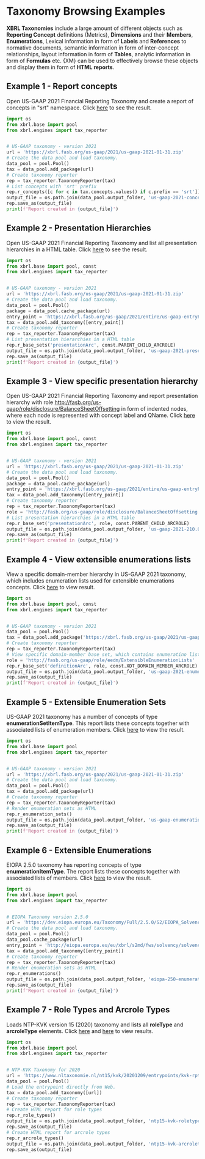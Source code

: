 # Taxonomy Browsing Examples



**XBRL Taxonomies** include a large amount of different objects such as **Reporting Concept** definitions (Metrics), **Dimensions** and their **Members**, **Enumerations**, Lexical information in form of **Labels** and **References** to normative documents, semantic information in form of inter-concept relationships, layout information in form of **Tables**, analytic information in form of **Formulas** etc. {XM} can be used to effectively browse these objects and display them in form of **HTML reports**.



## Example 1 - Report concepts

Open US-GAAP 2021 Financial Reporting Taxonomy and create a report of concepts in "srt" namespace. Click [here](us-gaap-2021-concepts-srt.html) to see the result.

````python
import os
from xbrl.base import pool
from xbrl.engines import tax_reporter


# US-GAAP taxonomy - version 2021
url = 'https://xbrl.fasb.org/us-gaap/2021/us-gaap-2021-01-31.zip'
# Create the data pool and load taxonomy.
data_pool = pool.Pool()
tax = data_pool.add_package(url)
# Create taxonomy reporter
rep = tax_reporter.TaxonomyReporter(tax)
# List concepts with 'srt' prefix
rep.r_concepts([c for c in tax.concepts.values() if c.prefix == 'srt'])
output_file = os.path.join(data_pool.output_folder, 'us-gaap-2021-concepts-srt.html')
rep.save_as(output_file)
print(f'Report created in {output_file}')

````



## Example 2 - Presentation Hierarchies

Open US-GAAP 2021 Financial Reporting Taxonomy and list all presentation hierarchies in a HTML table. Click [here](us-gaap-2021-presentations.html) to see the result.

```python
import os
from xbrl.base import pool, const
from xbrl.engines import tax_reporter


# US-GAAP taxonomy - version 2021
url = 'https://xbrl.fasb.org/us-gaap/2021/us-gaap-2021-01-31.zip'
# Create the data pool and load taxonomy.
data_pool = pool.Pool()
package = data_pool.cache_package(url)
entry_point = 'https://xbrl.fasb.org/us-gaap/2021/entire/us-gaap-entryPoint-all-2021-01-31.xsd'
tax = data_pool.add_taxonomy([entry_point])
# Create taxonomy reporter
rep = tax_reporter.TaxonomyReporter(tax)
# List presentation hierarchies in a HTML table
rep.r_base_sets('presentationArc', const.PARENT_CHILD_ARCROLE)
output_file = os.path.join(data_pool.output_folder, 'us-gaap-2021-presentations.html')
rep.save_as(output_file)
print(f'Report created in {output_file}')

```



## Example 3 - View specific presentation hierarchy

Open US-GAAP 2021 Financial Reporting Taxonomy and report presentation hierarchy with role http://fasb.org/us-gaap/role/disclosure/BalanceSheetOffsetting in form of indented nodes, where each node is represented with concept label and QName. Click [here](us-gaap-2021-210.000.html) to view the result.

```python
import os
from xbrl.base import pool, const
from xbrl.engines import tax_reporter


# US-GAAP taxonomy - version 2021
url = 'https://xbrl.fasb.org/us-gaap/2021/us-gaap-2021-01-31.zip'
# Create the data pool and load taxonomy.
data_pool = pool.Pool()
package = data_pool.cache_package(url)
entry_point = 'https://xbrl.fasb.org/us-gaap/2021/entire/us-gaap-entryPoint-all-2021-01-31.xsd'
tax = data_pool.add_taxonomy([entry_point])
# Create taxonomy reporter
rep = tax_reporter.TaxonomyReporter(tax)
role = 'http://fasb.org/us-gaap/role/disclosure/BalanceSheetOffsetting'
# List presentation hierarchies in a HTML table
rep.r_base_set('presentationArc', role, const.PARENT_CHILD_ARCROLE)
output_file = os.path.join(data_pool.output_folder, 'us-gaap-2021-210.000.html')
rep.save_as(output_file)
print(f'Report created in {output_file}')

```



## Example 4 - View extensible enumerations lists

View a specific domain-member hierarchy in US-GAAP 2021 taxonomy, which includes enumeration lists used for extensible enumerations concepts. Click [here](us-gaap-2021-enumeration_lists.html) to view result.

```python
import os
from xbrl.base import pool, const
from xbrl.engines import tax_reporter


# US-GAAP taxonomy - version 2021
data_pool = pool.Pool()
tax = data_pool.add_package('https://xbrl.fasb.org/us-gaap/2021/us-gaap-2021-01-31.zip')
# Create taxonomy reporter
rep = tax_reporter.TaxonomyReporter(tax)
# View specific domain-member base set, which contains enumeratino lists for extensible enumerations.
role = 'http://fasb.org/us-gaap/role/eedm/ExtensibleEnumerationLists'
rep.r_base_set('definitionArc', role, const.XDT_DOMAIN_MEMBER_ARCROLE)
output_file = os.path.join(data_pool.output_folder, 'us-gaap-2021-enumeration_lists.html')
rep.save_as(output_file)
print(f'Report created in {output_file}')

```



## Example 5 - Extensible Enumeration Sets

US-GAAP 2021 taxonomy has a number of concepts of type **enumerationSetItemType**. This report lists these concepts together with associated lists of enumeration members. Click [here](us-gaap-enumeration_sets.html) to view the result.

```python
import os
from xbrl.base import pool
from xbrl.engines import tax_reporter


# US-GAAP taxonomy - version 2021
url = 'https://xbrl.fasb.org/us-gaap/2021/us-gaap-2021-01-31.zip'
# Create the data pool and load taxonomy.
data_pool = pool.Pool()
tax = data_pool.add_package(url)
# Create taxonomy reporter
rep = tax_reporter.TaxonomyReporter(tax)
# Render enumeration sets as HTML
rep.r_enumeration_sets()
output_file = os.path.join(data_pool.output_folder, 'us-gaap-enumeration_sets.html')
rep.save_as(output_file)
print(f'Report created in {output_file}')

```



## Example 6 - Extensible Enumerations

EIOPA 2.5.0 taxonomy has reporting concepts of type **enumerationItemType**. The report lists these concepts together with associated lists of members. Click [here](eiopa-250-enumerations.html) to view the result.

```python
import os
from xbrl.base import pool
from xbrl.engines import tax_reporter


# EIOPA Taxonomy version 2.5.0
url = 'https://dev.eiopa.europa.eu/Taxonomy/Full/2.5.0/S2/EIOPA_SolvencyII_XBRL_Taxonomy_2.5.0_hotfix.zip'
# Create the data pool and load taxonomy.
data_pool = pool.Pool()
data_pool.cache_package(url)
entry_point = 'http://eiopa.europa.eu/eu/xbrl/s2md/fws/solvency/solvency2/2020-07-15/mod/qes.xsd'
tax = data_pool.add_taxonomy([entry_point])
# Create taxonomy reporter
rep = tax_reporter.TaxonomyReporter(tax)
# Render enumeration sets as HTML
rep.r_enumerations()
output_file = os.path.join(data_pool.output_folder, 'eiopa-250-enumerations.html')
rep.save_as(output_file)
print(f'Report created in {output_file}')

```



## Example 7 - Role Types and Arcrole Types

Loads NTP-KVK version 15 (2020) taxonomy and lists all **roleType** and **arcroleType** elements. Click [here](ntp15-kvk-roletypes.html) and [here](ntp15-kvk-arcroletypes.html) to view results.

```python
import os
from xbrl.base import pool
from xbrl.engines import tax_reporter


# NTP-KVK Taxonomy for 2020
url = 'https://www.nltaxonomie.nl/nt15/kvk/20201209/entrypoints/kvk-rpt-jaarverantwoording-2020-ifrs-full.xsd'
data_pool = pool.Pool()
# Load the entrypoint directly from Web.
tax = data_pool.add_taxonomy([url])
# Create taxonomy reporter
rep = tax_reporter.TaxonomyReporter(tax)
# Create HTML report for role types
rep.r_role_types()
output_file = os.path.join(data_pool.output_folder, 'ntp15-kvk-roletypes.html')
rep.save_as(output_file)
# Create HTML report for arcrole types
rep.r_arcrole_types()
output_file = os.path.join(data_pool.output_folder, 'ntp15-kvk-arcroletypes.html')
rep.save_as(output_file)

```




